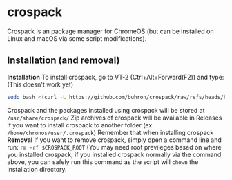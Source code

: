 # crospack
Crospack is an package manager for ChromeOS (but can be installed on Linux and macOS via some script modifications).
## Installation (and removal)
**Installation**
To install crospack, go to VT-2 (Ctrl+Alt+Forward(F2)) and type:
(This doesn't work yet)
```sh
sudo bash <(curl -L https://github.com/buhron/crospack/raw/refs/heads/beta/installers/install-x86_64.sh)
```
Crospack and the packages installed using crospack will be stored at `/usr/share/crospack/` Zip archives of crospack will be available in Releases if you want to install crospack to another folder (ex. `/home/chronos/user/.crospack`) Remember that when installing crospack
**Removal**
If you want to remove crospack, simply open a command line and run: `rm -rf $CROSPACK_ROOT` (You may need root previleges based on where you installed crospack, if you installed crospack normally via the command above, you can safely run this command as the script will `chown` the installation directory.
